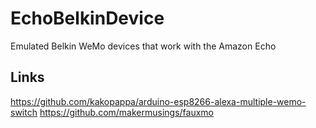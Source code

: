 # EchoBelkinDevice
Emulated Belkin WeMo devices that work with the Amazon Echo


## Links

https://github.com/kakopappa/arduino-esp8266-alexa-multiple-wemo-switch
https://github.com/makermusings/fauxmo
